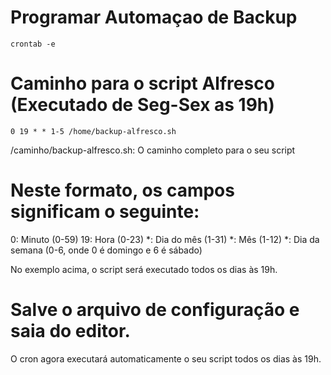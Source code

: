 
# Programar Automaçao de Backup

    crontab -e

# Caminho para o script Alfresco (Executado de Seg-Sex as 19h)

    0 19 * * 1-5 /home/backup-alfresco.sh


  /caminho/backup-alfresco.sh: O caminho completo para o seu script

# Neste formato, os campos significam o seguinte:


0: Minuto (0-59)
19: Hora (0-23)
*: Dia do mês (1-31)
*: Mês (1-12)
*: Dia da semana (0-6, onde 0 é domingo e 6 é sábado)

No exemplo acima, o script será executado todos os dias às 19h.
# Salve o arquivo de configuração e saia do editor.

O cron agora executará automaticamente o seu script todos os dias às 19h.
